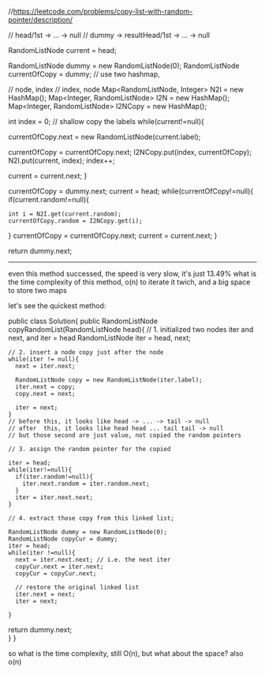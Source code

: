 //https://leetcode.com/problems/copy-list-with-random-pointer/description/

// head/1st -> ... -> null
// dummy -> resultHead/1st -> ... -> null


RandomListNode current = head;

RandomListNode dummy = new RandomListNode(0);
RandomListNode currentOfCopy = dummy;
// use two hashmap,

// node, index
// index, node
Map<RandomListNode, Integer> N2I = new HashMap();
Map<Integer, RandomListNode> I2N = new HashMap();
Map<Integer, RandomListNode> I2NCopy = new HashMap();

int index = 0;
// shallow copy the labels
while(current!=null){

  currentOfCopy.next = new RandomListNode(current.label);

  currentOfCopy = currentOfCopy.next;
  I2NCopy.put(index, currentOfCopy);
  N2I.put(current, index);
  index++;

  current = current.next;
}

currentOfCopy = dummy.next;
current = head;
while(currentOfCopy!=null){
  if(current.random!=null){

    int i = N2I.get(current.random);
    currentOfCopy.random = I2NCopy.get(i);
  }
  currentOfCopy = currentOfCopy.next;
  current = current.next;
}

return dummy.next;

---

even this method successed, the speed is very slow, it's just 13.49%
what is the time complexity of this method, o(n) to iterate it twich, and a big space to store two maps

let's see the quickest method:

public class Solution{
  public RandomListNode copyRandomList(RandomListNode head){
    // 1. initialized two nodes iter and next, and iter = head
    RandomListNode iter = head, next;

    // 2. insert a node copy just after the node
    while(iter != null){
      next = iter.next;

      RandomListNode copy = new RandomListNode(iter.label);
      iter.next = copy;
      copy.next = next;

      iter = next;
    }
    // before this, it looks like head -> ... -> tail -> null
    // after  this, it looks like head head ... tail tail -> null
    // but those second are just value, not copied the random pointers

    // 3. assign the random pointer for the copied

    iter = head;
    while(iter!=null){
      if(iter.random!=null){
        iter.next.random = iter.random.next;
      }
      iter = iter.next.next;
    }

    // 4. extract those copy from this linked list;

    RandomListNode dummy = new RandomListNode(0);
    RandomListNode copyCur = dummy;
    iter = head;
    while(iter !=null){
      next = iter.next.next; // i.e. the next iter
      copyCur.next = iter.next;
      copyCur = copyCur.next;

      // restore the original linked list
      iter.next = next;
      iter = next;

    }

  return dummy.next;  
  }
}

so what is the time complexity, still O(n), but what about the space? also o(n)

